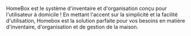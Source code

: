 HomeBox est le système d'inventaire et d'organisation conçu pour l'utilisateur à domicile ! En mettant l'accent sur la simplicité et la facilité d'utilisation, Homebox est la solution parfaite pour vos besoins en matière d'inventaire, d'organisation et de gestion de la maison.
